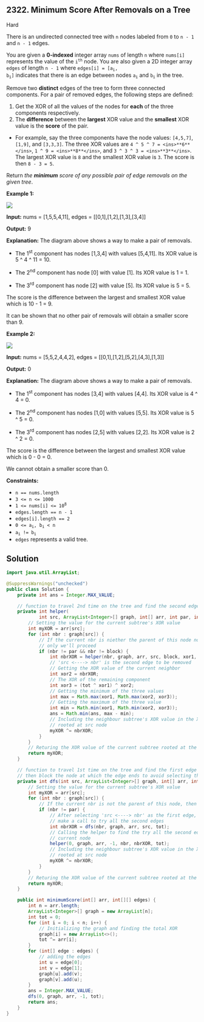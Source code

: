 ## 2322\. Minimum Score After Removals on a Tree

Hard

There is an undirected connected tree with `n` nodes labeled from `0` to `n - 1` and `n - 1` edges.

You are given a **0-indexed** integer array `nums` of length `n` where `nums[i]` represents the value of the <code>i<sup>th</sup></code> node. You are also given a 2D integer array `edges` of length `n - 1` where <code>edges[i] = [a<sub>i</sub>, b<sub>i</sub>]</code> indicates that there is an edge between nodes <code>a<sub>i</sub></code> and <code>b<sub>i</sub></code> in the tree.

Remove two **distinct** edges of the tree to form three connected components. For a pair of removed edges, the following steps are defined:

1.  Get the XOR of all the values of the nodes for **each** of the three components respectively.
2.  The **difference** between the **largest** XOR value and the **smallest** XOR value is the **score** of the pair.

*   For example, say the three components have the node values: `[4,5,7]`, `[1,9]`, and `[3,3,3]`. The three XOR values are `4 ^ 5 ^ 7 = <ins>**6**</ins>`, `1 ^ 9 = <ins>**8**</ins>`, and `3 ^ 3 ^ 3 = <ins>**3**</ins>`. The largest XOR value is `8` and the smallest XOR value is `3`. The score is then `8 - 3 = 5`.

Return _the **minimum** score of any possible pair of edge removals on the given tree_.

**Example 1:**

![](https://assets.leetcode.com/uploads/2022/05/03/ex1drawio.png)

**Input:** nums = [1,5,5,4,11], edges = \[\[0,1],[1,2],[1,3],[3,4]]

**Output:** 9

**Explanation:** The diagram above shows a way to make a pair of removals.

- The 1<sup>st</sup> component has nodes [1,3,4] with values [5,4,11]. Its XOR value is 5 ^ 4 ^ 11 = 10.

- The 2<sup>nd</sup> component has node [0] with value [1]. Its XOR value is 1 = 1.

- The 3<sup>rd</sup> component has node [2] with value [5]. Its XOR value is 5 = 5.

The score is the difference between the largest and smallest XOR value which is 10 - 1 = 9.

It can be shown that no other pair of removals will obtain a smaller score than 9. 

**Example 2:**

![](https://assets.leetcode.com/uploads/2022/05/03/ex2drawio.png)

**Input:** nums = [5,5,2,4,4,2], edges = \[\[0,1],[1,2],[5,2],[4,3],[1,3]]

**Output:** 0

**Explanation:** The diagram above shows a way to make a pair of removals.

- The 1<sup>st</sup> component has nodes [3,4] with values [4,4]. Its XOR value is 4 ^ 4 = 0.

- The 2<sup>nd</sup> component has nodes [1,0] with values [5,5]. Its XOR value is 5 ^ 5 = 0.

- The 3<sup>rd</sup> component has nodes [2,5] with values [2,2]. Its XOR value is 2 ^ 2 = 0.

The score is the difference between the largest and smallest XOR value which is 0 - 0 = 0.

We cannot obtain a smaller score than 0. 

**Constraints:**

*   `n == nums.length`
*   `3 <= n <= 1000`
*   <code>1 <= nums[i] <= 10<sup>8</sup></code>
*   `edges.length == n - 1`
*   `edges[i].length == 2`
*   <code>0 <= a<sub>i</sub>, b<sub>i</sub> < n</code>
*   <code>a<sub>i</sub> != b<sub>i</sub></code>
*   `edges` represents a valid tree.

## Solution

```java
import java.util.ArrayList;

@SuppressWarnings("unchecked")
public class Solution {
    private int ans = Integer.MAX_VALUE;

    // function to travel 2nd time on the tree and find the second edge to be removed
    private int helper(
            int src, ArrayList<Integer>[] graph, int[] arr, int par, int block, int xor1, int tot) {
        // Setting the value for the current subtree's XOR value
        int myXOR = arr[src];
        for (int nbr : graph[src]) {
            // If the current nbr is niether the parent of this node nor the blocked node  , then
            // only we'll proceed
            if (nbr != par && nbr != block) {
                int nbrXOR = helper(nbr, graph, arr, src, block, xor1, tot);
                // 'src <----> nbr' is the second edge to be removed
                // Getting the XOR value of the current neighbor
                int xor2 = nbrXOR;
                // The XOR of the remaining component
                int xor3 = (tot ^ xor1) ^ xor2;
                // Getting the minimum of the three values
                int max = Math.max(xor1, Math.max(xor2, xor3));
                // Getting the maximum of the three value
                int min = Math.min(xor1, Math.min(xor2, xor3));
                ans = Math.min(ans, max - min);
                // Including the neighbour subtree's XOR value in the XOR value of the subtree
                // rooted at src node
                myXOR ^= nbrXOR;
            }
        }
        // Returing the XOR value of the current subtree rooted at the src node
        return myXOR;
    }

    // function to travel 1st time on the tree and find the first edge to be removed and
    // then block the node at which the edge ends to avoid selecting the same node again
    private int dfs(int src, ArrayList<Integer>[] graph, int[] arr, int par, int tot) {
        // Setting the value for the current subtree's XOR value
        int myXOR = arr[src];
        for (int nbr : graph[src]) {
            // If the current nbr is not the parent of this node, then only we'll proceed
            if (nbr != par) {
                // After selecting 'src <----> nbr' as the first edge, we block 'nbr' node and then
                // make a call to try all the second edges
                int nbrXOR = dfs(nbr, graph, arr, src, tot);
                // Calling the helper to find the try all the second edges after blocking the
                // current node
                helper(0, graph, arr, -1, nbr, nbrXOR, tot);
                // Including the neighbour subtree's XOR value in the XOR value of the subtree
                // rooted at src node
                myXOR ^= nbrXOR;
            }
        }
        // Returing the XOR value of the current subtree rooted at the src node
        return myXOR;
    }

    public int minimumScore(int[] arr, int[][] edges) {
        int n = arr.length;
        ArrayList<Integer>[] graph = new ArrayList[n];
        int tot = 0;
        for (int i = 0; i < n; i++) {
            // Initializing the graph and finding the total XOR
            graph[i] = new ArrayList<>();
            tot ^= arr[i];
        }
        for (int[] edge : edges) {
            // adding the edges
            int u = edge[0];
            int v = edge[1];
            graph[u].add(v);
            graph[v].add(u);
        }
        ans = Integer.MAX_VALUE;
        dfs(0, graph, arr, -1, tot);
        return ans;
    }
}
```